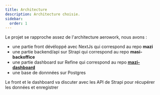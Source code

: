 ```yaml
---
title: Architecture
description: Architecture choisie.
sidebar:
  order: 1
---
```


Le projet se rapproche assez de l'architecture aerowork, nous avons : 

- une partie front dévéloppé avec NextJs qui correspond au repo **mazi**
- une partie backend/api sur Strapi qui correspond au repo **masi-backoffice**
- une partie dashboard sur Refine qui correspond au repo **[mazi-dashboard](../../mazi-dashboard/architecturegénérale/)**
- une base de donnnées sur Postgres

Le front et le dashboard va discuter avec les API de Strapi pour récupérer les données et enregistrer
